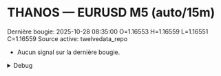 # THANOS — EURUSD M5 (auto/15m)
Dernière bougie: 2025-10-28 08:35:00  O=1.16553  H=1.16559  L=1.16551  C=1.16559
Source active: twelvedata_repo

- Aucun signal sur la dernière bougie.

<details><summary>Debug</summary>

- TD_API_KEY manquant.

</details>